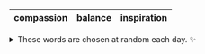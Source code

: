 <!-- word_basket start -->
| compassion | balance | inspiration |
| :--------: | :-----: | :---------: |

<details>
  <summary>These words are chosen at random each day. ✨</summary>
  Take a look inside this repo to see how that works.
</details>
<!-- word_basket end -->
